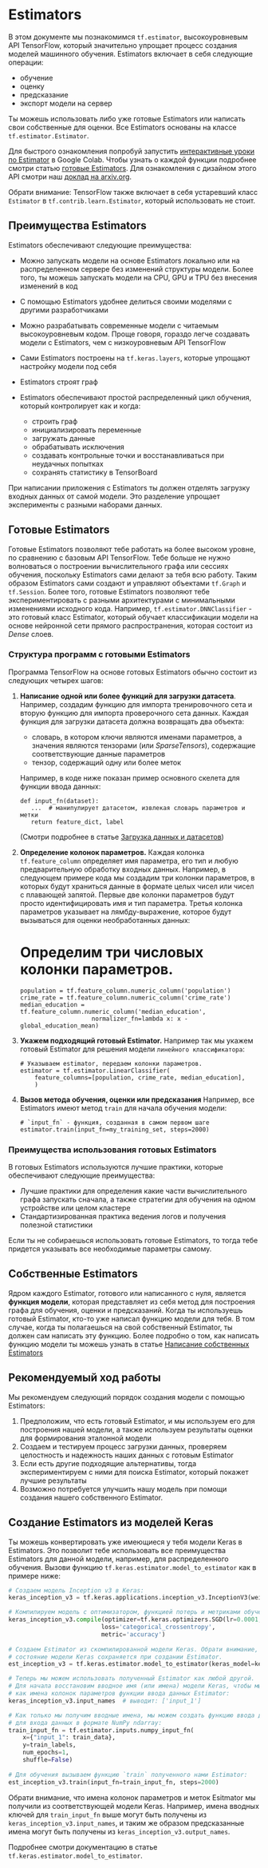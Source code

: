 # Estimators

В этом документе мы познакомимся `tf.estimator`, высокоуровневым API TensorFlow,
который значительно упрощает процесс создания моделей машинного обучения.
Estimators включает в себя следующие операции:

*   обучение
*   оценку
*   предсказание
*   экспорт модели на сервер

Ты можешь использовать либо уже готовые Estimators или написать свои
собственные для оценки. Все Estimators основаны на классе `tf.estimator.Estimator`.

Для быстрого ознакомления попробуй запустить [интерактивные уроки по Estimator](../tutorials/estimators/linear.ipynb)
в Google Colab. Чтобы узнать о каждой функции подробнее смотри статью [готовые Estimators](premade_estimators.md).
Для ознакомления с дизайном этого API смотри наш [доклад на arxiv.org](https://arxiv.org/abs/1708.02637).

Обрати внимание: TensorFlow также включает в себя устаревший класс
`Estimator` в `tf.contrib.learn.Estimator`, который использовать не стоит.


## Преимущества Estimators

Estimators обеспечивают следующие преимущества:
	
*   Можно запускать модели на основе Estimators локально или на распределенном
    сервере без изменений структуры модели. Более того, ты можешь запускать модели
    на CPU, GPU и TPU без внесения изменений в код
*   С помощью Estimators удобнее делиться своими моделями с другими разработчиками
*   Можно разрабатывать современные модели с читаемым высокоуровневым кодом. Проще говоря,
    гораздо легче создавать модели с Estimators, чем с низкоуровневым API TensorFlow
*   Сами Estimators построены на `tf.keras.layers`, которые упрощают настройку модели
    под себя
*   Estimators строят граф
*   Estimators обеспечивают простой распределенный цикл обучения, который контролирует
    как и когда:
    
    *   строить граф
    *   инициализировать переменные
    *   загружать данные
    *   обрабатывать исключения
    *   создавать контрольные точки и восстанавливаться при неудачных попытках
    *   сохранять статистику в TensorBoard

При написании приложения с Estimators ты должен отделять загрузку входных данных
от самой модели. Это разделение упрощает эксперименты с разными наборами данных.


## Готовые Estimators

Готовые Estimators позволяют тебе работать на более высоком уровне, по сравнению
с базовым API TensorFlow. Тебе больше не нужно волноваться о построении вычислительного
графа или сессиях обучения, поскольку Estimators сами делают за тебя всю работу.
Таким образом Estimators сами создают и управляют объектами `tf.Graph` и 
`tf.Session`. Более того, готовые Estimators позволяют тебе экспериментировать с 
разными архитектурами с минимальными изменениями исходного кода. Например,
`tf.estimator.DNNClassifier` - это готовый класс Estimator, который обучает
классификации модели на основе нейронной сети прямого распространения, которая 
состоит из *Dense* слоев.


### Структура программ с готовыми Estimators

Программа TensorFlow на основе готовых Estimators обычно состоит из следующих
четырех шагов:
	
1.  **Написание одной или более функций для загрузки датасета**. Например,
    создадим функцию для импорта тренировочного сета и вторую функцию для 
	импорта проверочного сета данных. Каждая функция для загрузки датасета
	должна возвращать два объекта:

    *   словарь, в котором ключи являются именами параметров, а значения
	являются тензорами (или *SparseTensors*), содержащие соответствующие
	данные параметров
    *   тензор, содержащий одну или более меток

    Например, в коде ниже показан пример основного скелета для функции ввода
    данных:

        def input_fn(dataset):
           ...  # манипулирует датасетом, извлекая словарь параметров и метки
           return feature_dict, label

    (Смотри подробнее в статье [Загрузка данных и датасетов](../guide/datasets.md))

2.  **Определение колонок параметров.** Каждая колонка `tf.feature_column`
    определяет имя параметра, его тип и любую предварительную обработку
    входных данных. Например, в следующем примере кода мы создадим три
    колонки параметров, в которых будут храниться данные в формате целых
    чисел или чисел с плавающей запятой. Первые две колонки параметров будут
    просто идентифицировать имя и тип параметра. Третья колонка параметров указывает
    на лямбду-выражение, которое будут вызываться для оценки необработанных
    данных:
							
	# Определим три числовых колонки параметров.
        population = tf.feature_column.numeric_column('population')
        crime_rate = tf.feature_column.numeric_column('crime_rate')
        median_education = tf.feature_column.numeric_column('median_education',
                            normalizer_fn=lambda x: x - global_education_mean)
	
3.  **Укажем подходящий готовый Estimator.**  Например так мы укажем
    готовый Estimator для решения модели `линейного классификатора`:
			
		# Указываем estimator, передаем колонки параметров.
        estimator = tf.estimator.LinearClassifier(
            feature_columns=[population, crime_rate, median_education],
            )

4.  **Вызов метода обучения, оценки или предсказания**
    Например, все Estimators имеют метод `train` для начала обучения модели:

        # `input_fn` - функция, созданная в самом первом шаге
        estimator.train(input_fn=my_training_set, steps=2000)


### Преимущества использования готовых Estimators

В готовых Estimators используются лучшие практики, которые обеспечивают
следующие преимущества:

*   Лучшие практики для определения какие части вычислительного графа
    запускать сначала, а также стратегии для обучения на одном устройстве
    или целом кластере
*   Стандартизированная практика ведения логов и получения полезной статистики

Если ты не собираешься использовать готовые Estimators, то тогда тебе
придется указывать все необходимые параметры самому.


## Собственные Estimators

Ядром каждого Estimator, готового или написанного с нуля, является
**функция модели**, которая представляет из себя метод для построения
графа для обучения, оценки и предсказаний. Когда ты используешь готовый
Estimator, кто-то уже написал функцию модели для тебя. В том случае,
когда ты полагаешься на свой собственный Estimator, ты должен сам
написать эту функцию. Более подробно о том, как написать функцию модели
ты можешь узнать в статье [Написание собственных Estimators](../guide/custom_estimators.md)


## Рекомендуемый ход работы

Мы рекомендуем следующий порядок создания модели с помощью Estimators:

1.  Предположим, что есть готовый Estimator, и мы используем его для
    построения нашей модели, а также используем результаты оценки для 
    формирования эталонной модели
2.  Создаем и тестируем процесс загрузки данных, проверяем целостность и
    надежность наших данных с готовым Estimator
3.  Если есть другие подходящие альтернативы, тогда экспериментируем с ними
    для поиска Estimator, который покажет лучшие результаты
4.  Возможно потребуется улучшить нашу модель при помощи создания нашего
    собственного Estimator.



## Создание Estimators из моделей Keras 

Ты можешь конвертировать уже имеющиеся у тебя модели Keras в Estimators. Это позволит
тебе использовать все преимущества Estimators для данной модели, например, для распределенного
обучения. Вызови функцию `tf.keras.estimator.model_to_estimator` как в примере ниже:

```python
# Создаем модель Inception v3 в Keras:
keras_inception_v3 = tf.keras.applications.inception_v3.InceptionV3(weights=None)

# Компилируем модель с оптимизатором, функцией потерь и метриками обучения по выбору.
keras_inception_v3.compile(optimizer=tf.keras.optimizers.SGD(lr=0.0001, momentum=0.9),
                          loss='categorical_crossentropy',
                          metric='accuracy')
			  
# Создаем Estimator из скомпилированной модели Keras. Обрати внимание, что изначальное
# состояние модели Keras сохраняется при создании Estimator.
est_inception_v3 = tf.keras.estimator.model_to_estimator(keras_model=keras_inception_v3)

# Теперь мы можем использовать полученный Estimator как любой другой.
# Для начала восстановим вводное имя (или имена) модели Keras, чтобы мы могли использовать их
# как имена колонок параметров функции ввода данных Estimator:
keras_inception_v3.input_names  # выводит: ['input_1']

# Как только мы получим вводные имена, мы можем создать функцию ввода данных, например,
# для входа данных в формате NumPy ndarray:
train_input_fn = tf.estimator.inputs.numpy_input_fn(
    x={"input_1": train_data},
    y=train_labels,
    num_epochs=1,
    shuffle=False)
    
# Для обучения вызываем функцию `train` полученного нами Estimator:
est_inception_v3.train(input_fn=train_input_fn, steps=2000)
```

Обрати внимание, что имена колонок параметров и меток Esitmator мы получили
из соответствующей модели Keras. Например, имена вводных ключей для `train_input_fn`
выше могут быть получены из `keras_inception_v3.input_names`, и таким же образом
предсказанные имена могут быть получены из `keras_inception_v3.output_names`.

Подробнее смотри документацию в статье `tf.keras.estimator.model_to_estimator`.

